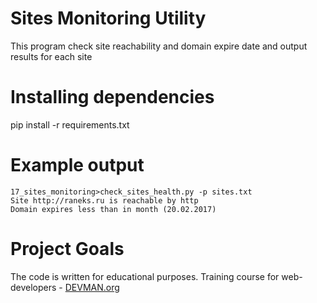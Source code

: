 # Sites Monitoring Utility

This program check site reachability and domain expire date and output results for each site
 
# Installing dependencies

pip install -r requirements.txt

# Example output
```
17_sites_monitoring>check_sites_health.py -p sites.txt
Site http://raneks.ru is reachable by http
Domain expires less than in month (20.02.2017)
```
# Project Goals

The code is written for educational purposes. Training course for web-developers - [DEVMAN.org](https://devman.org)
